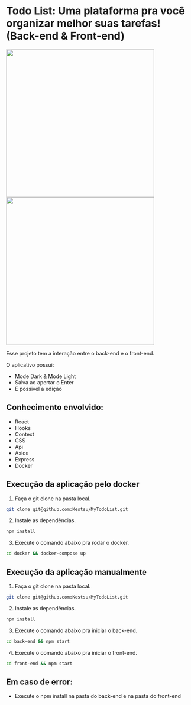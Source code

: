 # Todo List: Uma plataforma pra você organizar melhor suas tarefas! (Back-end & Front-end)

<div>
<img src="https://user-images.githubusercontent.com/99990041/232162081-aa7d64ee-1bb6-4e1b-a480-5319fd66d88c.png" width="400px">
<img src="https://user-images.githubusercontent.com/99990041/232162261-c10d8085-efdd-4221-a37f-67d40ff15e81.png" width="400px">
</div>

Esse projeto tem a interação entre o back-end e o front-end.

O aplicativo possui:
- Mode Dark & Mode Light
- Salva ao apertar o Enter
- É possivel a edição

## Conhecimento envolvido: 

- React
- Hooks
- Context
- CSS
- Api
- Axios
- Express
- Docker

## Execução da aplicação pelo docker

1. Faça o git clone na pasta local.

```bash
git clone git@github.com:Kestsu/MyTodoList.git
```

2. Instale as dependências.

```bash
npm install
```

3. Execute o comando abaixo pra rodar o docker.

```bash
cd docker && docker-compose up
```

## Execução da aplicação manualmente

1. Faça o git clone na pasta local.

```bash
git clone git@github.com:Kestsu/MyTodoList.git
```

2. Instale as dependências.

```bash
npm install
```

3. Execute o comando abaixo pra iniciar o back-end.

```bash
cd back-end && npm start
```

4. Execute o comando abaixo pra iniciar o front-end.

```bash
cd front-end && npm start
```


## Em caso de error:

- Execute o npm install na pasta do back-end e na pasta do front-end


